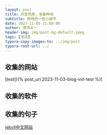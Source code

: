 ```yaml
---
layout: post
title: 开垦荒原，准备种地
subtitle: 种地的一些小细节
date: 2023-11-05 21:00:00
author: 雯饰太一
header-img: img/post-bg-default.jpeg
tags: [测试]
typora-copy-images-to: ../img/post
typora-root-url: ../
---
```


## 收集的网站

[test]({% post_url 2023-11-03-blog-init-test %})

## 收集的软件

## 收集的句子



[jekyll中文网站](https://jekyllcn.com/)

